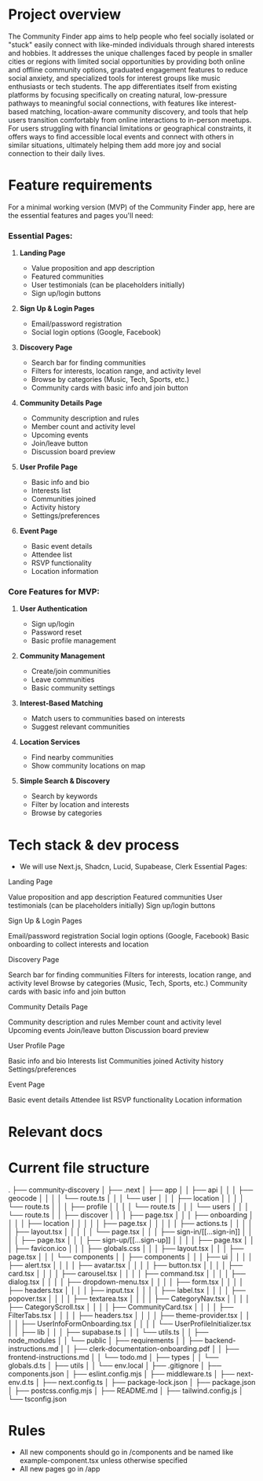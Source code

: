 # Project overview
The Community Finder app aims to help people who feel socially isolated or "stuck" easily connect with like-minded individuals through shared interests and hobbies. It addresses the unique challenges faced by people in smaller cities or regions with limited social opportunities by providing both online and offline community options, graduated engagement features to reduce social anxiety, and specialized tools for interest groups like music enthusiasts or tech students. The app differentiates itself from existing platforms by focusing specifically on creating natural, low-pressure pathways to meaningful social connections, with features like interest-based matching, location-aware community discovery, and tools that help users transition comfortably from online interactions to in-person meetups. For users struggling with financial limitations or geographical constraints, it offers ways to find accessible local events and connect with others in similar situations, ultimately helping them add more joy and social connection to their daily lives.

# Feature requirements
For a minimal working version (MVP) of the Community Finder app, here are the essential features and pages you'll need:

### Essential Pages:

1. **Landing Page**
   - Value proposition and app description
   - Featured communities
   - User testimonials (can be placeholders initially)
   - Sign up/login buttons

2. **Sign Up & Login Pages**
   - Email/password registration
   - Social login options (Google, Facebook)

3. **Discovery Page**
   - Search bar for finding communities
   - Filters for interests, location range, and activity level
   - Browse by categories (Music, Tech, Sports, etc.)
   - Community cards with basic info and join button

4. **Community Details Page**
   - Community description and rules
   - Member count and activity level
   - Upcoming events
   - Join/leave button
   - Discussion board preview

5. **User Profile Page**
   - Basic info and bio
   - Interests list
   - Communities joined
   - Activity history
   - Settings/preferences

6. **Event Page**
   - Basic event details
   - Attendee list
   - RSVP functionality
   - Location information

### Core Features for MVP:

1. **User Authentication**
   - Sign up/login
   - Password reset
   - Basic profile management

2. **Community Management**
   - Create/join communities
   - Leave communities
   - Basic community settings

3. **Interest-Based Matching**
   - Match users to communities based on interests
   - Suggest relevant communities

4. **Location Services**
   - Find nearby communities
   - Show community locations on map

5. **Simple Search & Discovery**
   - Search by keywords
   - Filter by location and interests
   - Browse by categories

# Tech stack & dev process
- We will use Next.js, Shadcn, Lucid, Supabease, Clerk
Essential Pages:

Landing Page

Value proposition and app description
Featured communities
User testimonials (can be placeholders initially)
Sign up/login buttons


Sign Up & Login Pages

Email/password registration
Social login options (Google, Facebook)
Basic onboarding to collect interests and location


Discovery Page

Search bar for finding communities
Filters for interests, location range, and activity level
Browse by categories (Music, Tech, Sports, etc.)
Community cards with basic info and join button


Community Details Page

Community description and rules
Member count and activity level
Upcoming events
Join/leave button
Discussion board preview


User Profile Page

Basic info and bio
Interests list
Communities joined
Activity history
Settings/preferences


Event Page

Basic event details
Attendee list
RSVP functionality
Location information


# Relevant docs

# Current file structure
.
├── community-discovery
│   ├── .next
│   ├── app
│   │   ├── api
│   │   │   ├── geocode
│   │   │   │   └── route.ts
│   │   │   └── user
│   │   │       ├── location
│   │   │       │   └── route.ts
│   │   │       ├── profile
│   │   │       │   └── route.ts
│   │   │       └── users
│   │   │           └── route.ts
│   │   ├── discover
│   │   │   ├── page.tsx
│   │   │   ├── onboarding
│   │   │   │   ├── location
│   │   │   │   │   ├── page.tsx
│   │   │   │   │   ├── actions.ts
│   │   │   │   │   ├── layout.tsx
│   │   │   │   │   └── page.tsx
│   │   │   ├── sign-in/[[...sign-in]]
│   │   │   │   ├── page.tsx
│   │   │   ├── sign-up/[[...sign-up]]
│   │   │   │   ├── page.tsx
│   │   │   ├── favicon.ico
│   │   │   ├── globals.css
│   │   │   ├── layout.tsx
│   │   │   ├── page.tsx
│   │   │   └── components
│   │   ├── components
│   │   │   ├── ui
│   │   │   │   ├── alert.tsx
│   │   │   │   ├── avatar.tsx
│   │   │   │   ├── button.tsx
│   │   │   │   ├── card.tsx
│   │   │   │   ├── carousel.tsx
│   │   │   │   ├── command.tsx
│   │   │   │   ├── dialog.tsx
│   │   │   │   ├── dropdown-menu.tsx
│   │   │   │   ├── form.tsx
│   │   │   │   ├── headers.tsx
│   │   │   │   ├── input.tsx
│   │   │   │   ├── label.tsx
│   │   │   │   ├── popover.tsx
│   │   │   │   ├── textarea.tsx
│   │   │   │   ├── CategoryNav.tsx
│   │   │   │   ├── CategoryScroll.tsx
│   │   │   │   ├── CommunityCard.tsx
│   │   │   │   ├── FilterTabs.tsx
│   │   │   │   ├── headers.tsx
│   │   │   │   ├── theme-provider.tsx
│   │   │   │   ├── UserInfoFormOnboarding.tsx
│   │   │   │   └── UserProfileInitializer.tsx
│   │   ├── lib
│   │   │   ├── supabase.ts
│   │   │   └── utils.ts
│   │   ├── node_modules
│   │   └── public
│   ├── requirements
│   │   ├── backend-instructions.md
│   │   ├── clerk-documentation-onboarding.pdf
│   │   ├── frontend-instructions.md
│   │   └── todo.md
│   ├── types
│   │   └── globals.d.ts
│   ├── utils
│   │   └── env.local
│   ├── .gitignore
│   ├── components.json
│   ├── eslint.config.mjs
│   ├── middleware.ts
│   ├── next-env.d.ts
│   ├── next.config.ts
│   ├── package-lock.json
│   ├── package.json
│   ├── postcss.config.mjs
│   ├── README.md
│   ├── tailwind.config.js
│   └── tsconfig.json

# Rules
- All new components should go in /components and be named like example-component.tsx unless otherwise specified
- All new pages go in /app